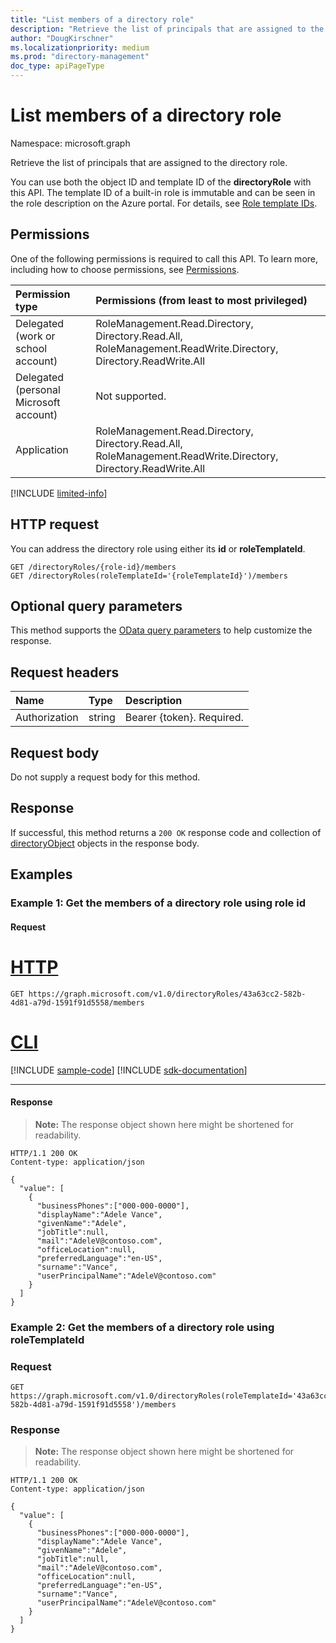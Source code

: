 ```yaml
---
title: "List members of a directory role"
description: "Retrieve the list of principals that are assigned to the directory role."
author: "DougKirschner"
ms.localizationpriority: medium
ms.prod: "directory-management"
doc_type: apiPageType
---
```


# List members of a directory role

Namespace: microsoft.graph

Retrieve the list of principals that are assigned to the directory role. 

You can use both the object ID and template ID of the **directoryRole** with this API. The template ID of a built-in role is immutable and can be seen in the role description on the Azure portal. For details, see [Role template IDs](/azure/active-directory/users-groups-roles/directory-assign-admin-roles#role-template-ids).

## Permissions
One of the following permissions is required to call this API. To learn more, including how to choose permissions, see [Permissions](/graph/permissions-reference).


|Permission type      | Permissions (from least to most privileged)              |
|:--------------------|:---------------------------------------------------------|
|Delegated (work or school account) | RoleManagement.Read.Directory, Directory.Read.All, RoleManagement.ReadWrite.Directory, Directory.ReadWrite.All    |
|Delegated (personal Microsoft account) | Not supported.    |
|Application | RoleManagement.Read.Directory, Directory.Read.All, RoleManagement.ReadWrite.Directory, Directory.ReadWrite.All |

[!INCLUDE [limited-info](../../includes/limited-info.md)]

## HTTP request

You can address the directory role using either its **id** or **roleTemplateId**.

<!-- { "blockType": "ignored" } -->
```http
GET /directoryRoles/{role-id}/members
GET /directoryRoles(roleTemplateId='{roleTemplateId}')/members
```
## Optional query parameters
This method supports the [OData query parameters](/graph/query-parameters) to help customize the response.
## Request headers
| Name       | Type | Description|
|:-----------|:------|:----------|
| Authorization  | string  | Bearer {token}. Required. |

## Request body
Do not supply a request body for this method.

## Response

If successful, this method returns a `200 OK` response code and collection of [directoryObject](../resources/directoryobject.md) objects in the response body.
## Examples

### Example 1: Get the members of a directory role using role id

#### Request


# [HTTP](#tab/http)
<!-- {
  "blockType": "request",
  "name": "get_directoryrole_members_objectid"
}-->
```msgraph-interactive
GET https://graph.microsoft.com/v1.0/directoryRoles/43a63cc2-582b-4d81-a79d-1591f91d5558/members
```

# [CLI](#tab/cli)
[!INCLUDE [sample-code](../includes/snippets/cli/get-directoryrole-members-objectid-cli-snippets.md)]
[!INCLUDE [sdk-documentation](../includes/snippets/snippets-sdk-documentation-link.md)]

---

#### Response
> **Note:** The response object shown here might be shortened for readability.
<!-- {
  "blockType": "response",
  "truncated": true,
  "@odata.type": "microsoft.graph.directoryObject",
  "isCollection": true
} -->
```http
HTTP/1.1 200 OK
Content-type: application/json

{
  "value": [
    {
      "businessPhones":["000-000-0000"],
      "displayName":"Adele Vance",
      "givenName":"Adele",
      "jobTitle":null,
      "mail":"AdeleV@contoso.com",
      "officeLocation":null,
      "preferredLanguage":"en-US",
      "surname":"Vance",
      "userPrincipalName":"AdeleV@contoso.com"
    }
  ]
}
```
### Example 2: Get the members of a directory role using roleTemplateId

### Request

<!-- disabling snippet generation because of an SDK limitation. For more information, see https://github.com/microsoftgraph/msgraph-sdk-dotnet/issues/1041-->

<!-- {
  "blockType": "ignored",
  "name": "get_directoryrole_members_templateId"
}-->
```msgraph-interactive
GET https://graph.microsoft.com/v1.0/directoryRoles(roleTemplateId='43a63cc2-582b-4d81-a79d-1591f91d5558')/members
```

### Response
>**Note:** The response object shown here might be shortened for readability.
<!-- {
  "blockType": "response",
  "truncated": true,
  "@odata.type": "microsoft.graph.directoryObject",
  "isCollection": true
} -->
```http
HTTP/1.1 200 OK
Content-type: application/json

{
  "value": [
    {
      "businessPhones":["000-000-0000"],
      "displayName":"Adele Vance",
      "givenName":"Adele",
      "jobTitle":null,
      "mail":"AdeleV@contoso.com",
      "officeLocation":null,
      "preferredLanguage":"en-US",
      "surname":"Vance",
      "userPrincipalName":"AdeleV@contoso.com"
    }
  ]
}
```

<!-- uuid: 8fcb5dbc-d5aa-4681-8e31-b001d5168d79
2015-10-25 14:57:30 UTC -->
<!-- {
  "type": "#page.annotation",
  "description": "List members",
  "keywords": "",
  "section": "documentation",
  "tocPath": "",
  "suppressions": [
  ]
}-->
